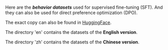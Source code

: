 Here are the ***behavior datasets*** used for supervised fine-tuning (SFT). And they can also be used for direct preference optimization (DPO).

The exact copy can also be found in [HuggingFace](https://huggingface.co/datasets/FarReelAILab/Machine_Mindset).

The directory 'en' contains the datasets of the **English version**.

The directory 'zh' contains the datasets of the **Chinese version**.

